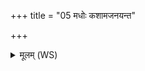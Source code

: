 +++
title = "05 मधोः कशामजनयन्त"

+++
<details><summary>मूलम् (WS)</summary>

मधोः कशामजनयन्त देवास्तस्या गर्भो अभवद्विश्वरूपः ।  
तं जातं तरुणं पिपर्ति माता स जातो विश्वा भुवनाभि वस्ते॥ ५ ॥  
कस्तौ प्र वेद क उ तौ न आह यावस्याः स्तनौ सहस्रधारावक्षितौ ।  
ऊर्ज दुहाते अनपस्फुरन्तौ ॥ ६ ॥
</details>